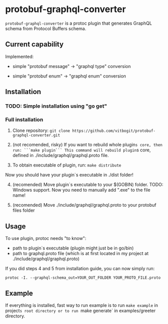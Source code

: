 # protobuf-graphql-converter

`protobuf-graphql-converter` is a protoc plugin that generates GraphQL schema from Protocol Buffers schema.

## Current capability

Implemented:

- simple "protobuf message" -> "graphql type" conversion 

- simple "protobuf enum" -> "graphql enum" conversion

## Installation

### TODO: Simple installation using "go get"

### Full installation 

1) Clone repository:
```git clone https://github.com/vitbogit/protobuf-graphql-converter.git```

2) (not recomended, risky) If you want to rebuild whole plugin`s core, then run:
 ```make plugin```
 This command will rebuild plugin`s core, defined in ./include/graphql/graphql.proto file.

3) To obtain executable of plugin, run:
 ```make distribute```

Now you should have your plugin`s executable in ./dist folder!

4) (recomended) Move plugin`s executable to your $(GOBIN) folder.
TODO: Windows support. Now you need to manually add ".exe" to the file name!

5) (recomended) Move ./include/graphql/graphql.proto to your protobuf files folder

## Usage

To use plugin, protoc needs "to know":
- path to plugin`s executable (plugin might just be in go/bin)
- path to graphql.proto file (which is at first located in my project at ./include/graphql/graphql.proto)

If you did steps 4 and 5 from installation guide, you can now simply run:

```
protoc -I. --graphql-schema_out=YOUR_OUT_FOLDER YOUR_PROTO_FILE.proto
```

## Example

If everything is installed, fast way to run example is to run `make example` in project`s root directory or to run `make generate` in examples/greeter directory.